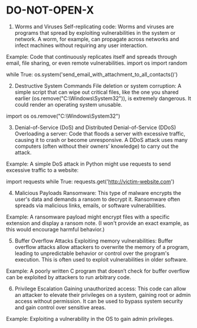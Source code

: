# DO-NOT-OPEN-X

1. Worms and Viruses
Self-replicating code: Worms and viruses are programs that spread by exploiting vulnerabilities in the system or network. A worm, for example, can propagate across networks and infect machines without requiring any user interaction.

Example: Code that continuously replicates itself and spreads through email, file sharing, or even remote vulnerabilities.
import os
import random

while True:
    os.system('send_email_with_attachment_to_all_contacts()')
    
2. Destructive System Commands
File deletion or system corruption: A simple script that can wipe out critical files, like the one you shared earlier (os.remove("C:\\Windows\\System32")), is extremely dangerous. It could render an operating system unusable.

import os
os.remove("C:\\Windows\\System32")

3. Denial-of-Service (DoS) and Distributed Denial-of-Service (DDoS)
Overloading a server: Code that floods a server with excessive traffic, causing it to crash or become unresponsive. A DDoS attack uses many computers (often without their owners’ knowledge) to carry out the attack.

Example: A simple DoS attack in Python might use requests to send excessive traffic to a website:

import requests
while True:
    requests.get('http://victim-website.com')
    
4. Malicious Payloads
Ransomware: This type of malware encrypts the user's data and demands a ransom to decrypt it. Ransomware often spreads via malicious links, emails, or software vulnerabilities.

Example: A ransomware payload might encrypt files with a specific extension and display a ransom note. (I won't provide an exact example, as this would encourage harmful behavior.)

5. Buffer Overflow Attacks
Exploiting memory vulnerabilities: Buffer overflow attacks allow attackers to overwrite the memory of a program, leading to unpredictable behavior or control over the program's execution. This is often used to exploit vulnerabilities in older software.

Example: A poorly written C program that doesn’t check for buffer overflow can be exploited by attackers to run arbitrary code.

6. Privilege Escalation
Gaining unauthorized access: This code can allow an attacker to elevate their privileges on a system, gaining root or admin access without permission. It can be used to bypass system security and gain control over sensitive areas.

Example: Exploiting a vulnerability in the OS to gain admin privileges.
